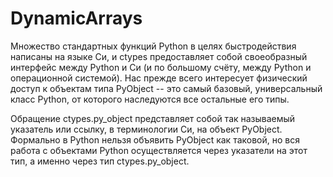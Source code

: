 # DynamicArrays
Множество стандартных функций Python в целях быстродействия написаны на языке Си, и ctypes предоставляет собой своеобразный интерфейс между Python и Си (и по большому счёту, между Python и операционной системой). Нас прежде всего интересует физический доступ к объектам типа PyObject -- это самый базовый, универсальный класс Python, от которого наследуются все остальные его типы.

Обращение ctypes.py_object представляет собой так называемый указатель или ссылку, в терминологии Си, на объект PyObject. Формально в Python нельзя объявить PyObject как таковой, но вся работа с объектами Python осуществляется через указатели на этот тип, а именно через тип ctypes.py_object.
